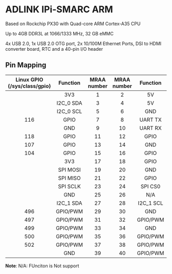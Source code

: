 ADLINK IPi-SMARC ARM
============

Based on Rockchip PX30 with Quad-core ARM Cortex-A35 CPU  

Up to 4GB DDR3L at 1066/1333 MHz,  32 GB eMMC  

4x USB 2.0, 1x USB 2.0 OTG port, 2x 10/100M Ethernet Ports, DSI to HDMI converter board, RTC and a 40-pin I/O header




## Pin Mapping 

| Linux GPIO (/sys/class/gpio) | Function  | MRAA number | MRAA number | Function  | Linux GPIO (/sys/class/gpio) |
| :--------------------------: | :-------: | :---------: | :---------: | :-------: | :--------------------------: |
|                              |    3V3    |      1      |      2      |    5V     |                              |
|                              | I2C_0 SDA |      3      |      4      |    5V     |                              |
|                              | I2C_0 SCL |      5      |      6      |    GND    |                              |
|             116              |   GPIO    |      7      |      8      |  UART TX  |                              |
|                              |    GND    |      9      |     10      |  UART RX  |                              |
|             118              |   GPIO    |     11      |     12      |   GPIO    |             117              |
|             107              |   GPIO    |     13      |     14      |    GND    |                              |
|             104              |   GPIO    |     15      |     16      |   GPIO    |             109              |
|                              |    3V3    |     17      |     18      |   GPIO    |             121              |
|                              | SPI MOSI  |     19      |     20      |    GND    |                              |
|                              | SPI MISO  |     21      |     22      |   GPIO    |             122              |
|                              | SPI SCLK  |     23      |     24      |  SPI CS0  |                              |
|                              |    GND    |     25      |     26      |      N/A  |                              |
|                              | I2C_1 SDA |     27      |     28      | I2C_1 SCL |                              |
|             496              | GPIO/PWM  |     29      |     30      |    GND    |                              |
|             497              | GPIO/PWM  |     31      |     32      | GPIO/PWM  |             498              |
|             499              | GPIO/PWM  |     33      |     34      |    GND    |                              |
|             500              | GPIO/PWM  |     35      |     36      | GPIO/PWM  |             501              |
|             502              | GPIO/PWM  |     37      |     38      | GPIO/PWM  |             503              |
|                              |    GND    |     39      |     40      | GPIO/PWM  |             504              |

**Note**: N/A: FUnciton is Not support 
